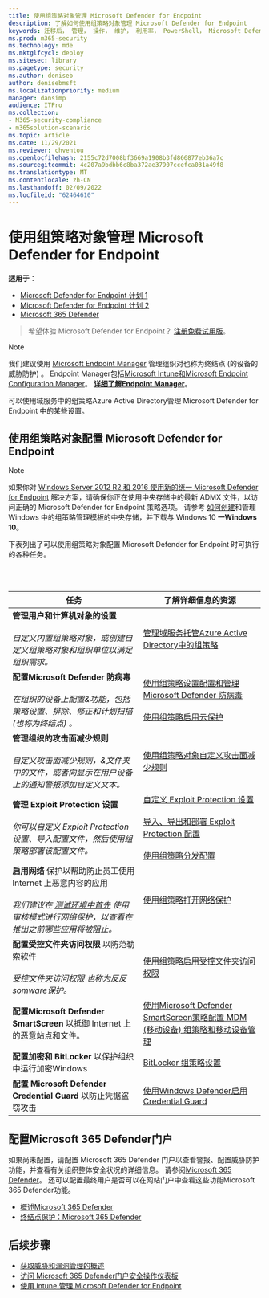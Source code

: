```yaml
---
title: 使用组策略对象管理 Microsoft Defender for Endpoint
description: 了解如何使用组策略对象管理 Microsoft Defender for Endpoint
keywords: 迁移后， 管理， 操作， 维护， 利用率， PowerShell， Microsoft Defender for Endpoint， edr
ms.prod: m365-security
ms.technology: mde
ms.mktglfcycl: deploy
ms.sitesec: library
ms.pagetype: security
ms.author: deniseb
author: denisebmsft
ms.localizationpriority: medium
manager: dansimp
audience: ITPro
ms.collection:
- M365-security-compliance
- m365solution-scenario
ms.topic: article
ms.date: 11/29/2021
ms.reviewer: chventou
ms.openlocfilehash: 2155c72d7008bf3669a1908b3fd866877eb36a7c
ms.sourcegitcommit: 4c207a9bdbb6c8ba372ae37907ccefca031a49f8
ms.translationtype: MT
ms.contentlocale: zh-CN
ms.lasthandoff: 02/09/2022
ms.locfileid: "62464610"
---
```

# <a name="manage-microsoft-defender-for-endpoint-with-group-policy-objects"></a>使用组策略对象管理 Microsoft Defender for Endpoint

**适用于：**
- [Microsoft Defender for Endpoint 计划 1](https://go.microsoft.com/fwlink/?linkid=2154037)
- [Microsoft Defender for Endpoint 计划 2](https://go.microsoft.com/fwlink/?linkid=2154037)
- [Microsoft 365 Defender](https://go.microsoft.com/fwlink/?linkid=2118804)

> 希望体验 Microsoft Defender for Endpoint？ [注册免费试用版](https://signup.microsoft.com/create-account/signup?products=7f379fee-c4f9-4278-b0a1-e4c8c2fcdf7e&ru=https://aka.ms/MDEp2OpenTrial?ocid=docs-wdatp-exposedapis-abovefoldlink)。

> [!NOTE]
> 我们建议使用 [Microsoft Endpoint Manager](/mem) 管理组织对也称为终结点 (的设备的威胁防护) 。 Endpoint Manager包括[Microsoft Intune](/mem/intune/fundamentals/what-is-intune)[和Microsoft Endpoint Configuration Manager](/mem/configmgr/core/understand/introduction)。 **[详细了解Endpoint Manager](/mem/endpoint-manager-overview)**。

可以使用域服务中的组策略Azure Active Directory管理 Microsoft Defender for Endpoint 中的某些设置。

## <a name="configure-microsoft-defender-for-endpoint-with-group-policy-objects"></a>使用组策略对象配置 Microsoft Defender for Endpoint

> [!NOTE]
> 如果你对 [Windows Server 2012 R2 和 2016 使用新的统一 Microsoft Defender for Endpoint](/microsoft-365/security/defender-endpoint/configure-server-endpoints#new-functionality-in-the-modern-unified-solution-for-windows-server-2012-r2-and-2016-preview) 解决方案，请确保你正在使用中央存储中的最新 ADMX 文件，以访问正确的 Microsoft Defender for Endpoint 策略选项。 请参考 [如何创建](/troubleshoot/windows-client/group-policy/create-and-manage-central-store)和管理 Windows 中的组策略管理模板的中央存储，并下载与 Windows 10 **一Windows 10**。 

下表列出了可以使用组策略对象配置 Microsoft Defender for Endpoint 时可执行的各种任务。

<br/><br/>

|任务|了解详细信息的资源|
|---|---|
|**管理用户和计算机对象的设置** <br/><br/> *自定义内置组策略对象，或创建自定义组策略对象和组织单位以满足组织需求。*|[管理域服务托管Azure Active Directory中的组策略](/azure/active-directory-domain-services/manage-group-policy)|
|**配置Microsoft Defender 防病毒** <br/><br/> *在组织的设备上配置&功能，包括策略设置、排除、修正和计划扫描 (也称为终结点) 。*|[使用组策略设置配置和管理Microsoft Defender 防病毒](/windows/security/threat-protection/microsoft-defender-antivirus/use-group-policy-microsoft-defender-antivirus) <br/><br/> [使用组策略启用云保护](/windows/security/threat-protection/microsoft-defender-antivirus/enable-cloud-protection-microsoft-defender-antivirus#use-group-policy-to-enable-cloud-delivered-protection)|
|**管理组织的攻击面减少规则** <br/><br/> *自定义攻击面减少规则，&文件夹中的文件，或者向显示在用户设备上的通知警报添加自定义文本。*|[使用组策略对象自定义攻击面减少规则](/microsoft-365/security/defender-endpoint/customize-attack-surface-reduction#use-group-policy-to-exclude-files-and-folders)|
|**管理 Exploit Protection 设置** <br/><br/> *你可以自定义 Exploit Protection 设置、导入配置文件，然后使用组策略部署该配置文件。*|[自定义 Exploit Protection 设置](/microsoft-365/security/defender-endpoint/customize-exploit-protection) <br/><br/> [导入、导出和部署 Exploit Protection 配置](/microsoft-365/security/defender-endpoint/import-export-exploit-protection-emet-xml) <br/><br/> [使用组策略分发配置](/microsoft-365/security/defender-endpoint/import-export-exploit-protection-emet-xml#use-group-policy-to-distribute-the-configuration)|
|**启用网络** 保护以帮助防止员工使用 Internet 上恶意内容的应用 <br/><br/> *我们建议在 [测试环境中首先](/microsoft-365/security/defender-endpoint/evaluate-network-protection) 使用审核模式进行网络保护，以查看在推出之前哪些应用将被阻止。*|[使用组策略打开网络保护](/microsoft-365/security/defender-endpoint/enable-network-protection#group-policy)|
|**配置受控文件夹访问权限** 以防范勒索软件 <br/><br/> *[受控文件夹访问权限](/microsoft-365/security/defender-endpoint/controlled-folders) 也称为反反somware保护。*|[使用组策略启用受控文件夹访问权限](/microsoft-365/security/defender-endpoint/enable-controlled-folders#group-policy)|
|**配置Microsoft Defender SmartScreen** 以抵御 Internet 上的恶意站点和文件。|[使用Microsoft Defender SmartScreen策略配置 MDM (移动设备) 组策略和移动设备管理](/windows/security/threat-protection/microsoft-defender-smartscreen/microsoft-defender-smartscreen-available-settings#group-policy-settings)|
|**配置加密和 BitLocker** 以保护组织中运行加密Windows|[BitLocker 组策略设置](/windows/security/information-protection/bitlocker/bitlocker-group-policy-settings)|
|**配置 Microsoft Defender Credential Guard** 以防止凭据盗窃攻击|[使用Windows Defender启用 Credential Guard](/windows/security/identity-protection/credential-guard/credential-guard-manage#enable-windows-defender-credential-guard-by-using-group-policy)|

## <a name="configure-your-microsoft-365-defender-portal"></a>配置Microsoft 365 Defender门户

如果尚未配置，请配置 Microsoft 365 Defender 门户以查看警报、配置威胁防护功能，并查看有关组织整体安全状况的详细信息。 请参阅[Microsoft 365 Defender](/microsoft-365/security/defender/microsoft-365-defender)。 还可以配置最终用户是否可以在网站门户中查看这些功能Microsoft 365 Defender功能。

- [概述Microsoft 365 Defender](/microsoft-365/security/defender-endpoint/use)
- [终结点保护：Microsoft 365 Defender](/mem/intune/protect/endpoint-protection-windows-10#microsoft-defender-security-center)

## <a name="next-steps"></a>后续步骤

- [获取威胁和漏洞管理的概述](/microsoft-365/security/defender-endpoint/next-gen-threat-and-vuln-mgt)
- [访问 Microsoft 365 Defender门户安全操作仪表板](/microsoft-365/security/defender-endpoint/security-operations-dashboard)
- [使用 Intune 管理 Microsoft Defender for Endpoint](manage-mde-post-migration-intune.md)
